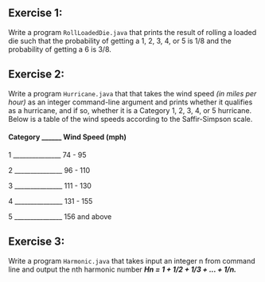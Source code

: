 ## Exercise 1:
Write a program `RollLoadedDie.java` that prints the result of rolling a loaded die such that the probability of getting a 1, 2, 3, 4, or 5 is 1/8 and the probability of getting a 6 is 3/8.

## Exercise 2:
Write a program `Hurricane.java` that that takes the wind speed _(in miles per hour)_ as an integer command-line argument and prints whether it qualifies as a hurricane, and if so, whether it is a Category 1, 2, 3, 4, or 5 hurricane. Below is a table of the wind speeds according to the Saffir-Simpson scale.

#### Category ______ Wind Speed (mph)
1	     _______________   74 - 95

2      _______________	 96 - 110

3      _______________ 	 111 - 130

4	     _______________   131 - 155

5	     _______________   156 and above

## Exercise 3:
Write a program `Harmonic.java` that takes input an integer n from command line and output the nth harmonic number
_**Hn = 1 + 1/2 + 1/3 + ... + 1/n.**_
